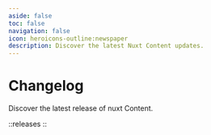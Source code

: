 ```yaml
---
aside: false
toc: false
navigation: false
icon: heroicons-outline:newspaper
description: Discover the latest Nuxt Content updates.
---
```


# Changelog

Discover the latest release of nuxt Content.

::releases
::

